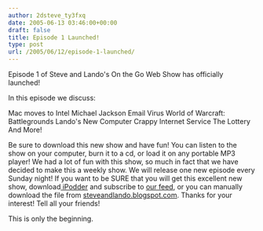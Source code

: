 ```yaml
---
author: 2dsteve_ty3fxq
date: 2005-06-13 03:46:00+00:00
draft: false
title: Episode 1 Launched!
type: post
url: /2005/06/12/episode-1-launched/
---
```


Episode 1 of Steve and Lando's On the Go Web Show has officially launched!

In this episode we discuss:

Mac moves to Intel
Michael Jackson Email Virus
World of Warcraft: Battlegrounds
Lando's New Computer
Crappy Internet Service
The Lottery
And More!

Be sure to download this new show and have fun! You can listen to the show on your computer, burn it to a cd, or load it on any portable MP3 player! We had a lot of fun with this show, so much in fact that we have decided to make this a weekly show. We will release one new episode every Sunday night! If you want to be SURE that you will get this excellent new show, download[ iPodder](http://ipodder.sourceforge.net/) and subscribe to [our feed](http://feeds.feedburner.com/steveandlando), or you can manually download the file from [steveandlando.blogspot.com](http://steveandlando.blogspot.com/). Thanks for your interest! Tell all your friends!

This is only the beginning.
